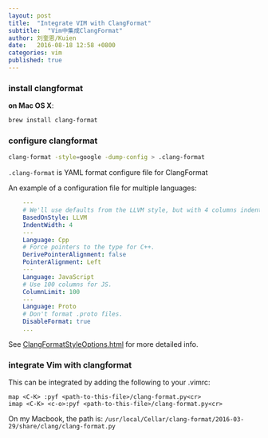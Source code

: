 ```yaml
---
layout: post
title:  "Integrate VIM with ClangFormat"
subtitle:  "Vim中集成ClangFormat"
author: 刘奎恩/Kuien
date:   2016-08-18 12:58 +0800
categories: vim 
published: true
---
```


### install clangformat

__on Mac OS X__:

```sh
brew install clang-format
```

### configure clangformat

```sh
clang-format -style=google -dump-config > .clang-format
```

`.clang-format` is YAML format configure file for ClangFormat

An example of a configuration file for multiple languages:

```yml
	---
	# We'll use defaults from the LLVM style, but with 4 columns indentation.
	BasedOnStyle: LLVM
	IndentWidth: 4
	---
	Language: Cpp
	# Force pointers to the type for C++.
	DerivePointerAlignment: false
	PointerAlignment: Left
	---
	Language: JavaScript
	# Use 100 columns for JS.
	ColumnLimit: 100
	---
	Language: Proto
	# Don't format .proto files.
	DisableFormat: true
	...
```

See [ClangFormatStyleOptions.html](http://clang.llvm.org/docs/ClangFormatStyleOptions.html) for more detailed info.


### integrate Vim with clangformat

This can be integrated by adding the following to your .vimrc:

	map <C-K> :pyf <path-to-this-file>/clang-format.py<cr>
	imap <C-K> <c-o>:pyf <path-to-this-file>/clang-format.py<cr>

On my Macbook, the path is: `/usr/local/Cellar/clang-format/2016-03-29/share/clang/clang-format.py`
